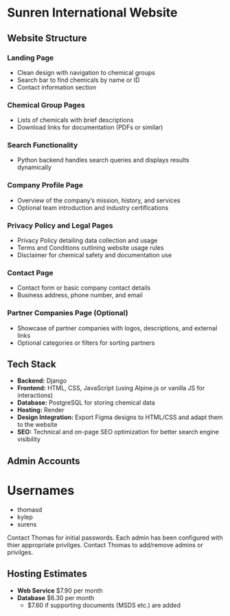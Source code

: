 # Sunren International Website

## Website Structure

### Landing Page
- Clean design with navigation to chemical groups  
- Search bar to find chemicals by name or ID  
- Contact information section  

### Chemical Group Pages
- Lists of chemicals with brief descriptions  
- Download links for documentation (PDFs or similar)  

### Search Functionality
- Python backend handles search queries and displays results dynamically  

### Company Profile Page
- Overview of the company’s mission, history, and services  
- Optional team introduction and industry certifications  

### Privacy Policy and Legal Pages
- Privacy Policy detailing data collection and usage  
- Terms and Conditions outlining website usage rules  
- Disclaimer for chemical safety and documentation use  

### Contact Page
- Contact form or basic company contact details  
- Business address, phone number, and email  

### Partner Companies Page (Optional)
- Showcase of partner companies with logos, descriptions, and external links  
- Optional categories or filters for sorting partners  

## Tech Stack

- **Backend:** Django  
- **Frontend:** HTML, CSS, JavaScript (using Alpine.js or vanilla JS for interactions)  
- **Database:** PostgreSQL for storing chemical data  
- **Hosting:** Render  
- **Design Integration:** Export Figma designs to HTML/CSS and adapt them to the website  
- **SEO:** Technical and on-page SEO optimization for better search engine visibility  

## Admin Accounts

# Usernames
- thomasd
- kylep
- surens

Contact Thomas for initial passwords. Each admin has been configured with thier appropriate privilges. Contact Thomas to add/remove admins or privilges.

## Hosting Estimates
- **Web Service** $7.90 per month
- **Database** $6.30 per month
    - $7.60 if supporting documents (MSDS etc.) are added
